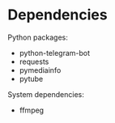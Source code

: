 # Dependencies

Python packages:
- python-telegram-bot
- requests
- pymediainfo
- pytube

System dependencies:
- ffmpeg